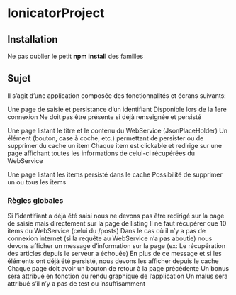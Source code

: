 # IonicatorProject

## Installation
Ne pas oublier le petit **npm install** des familles

## Sujet

Il s’agit d’une application composée des fonctionnalités et écrans suivants:

Une page de saisie et persistance d’un identifiant
Disponible lors de la 1ere connexion
Ne doit pas être présente si déjà renseignée et persisté

Une page listant le titre et le contenu du WebService (JsonPlaceHolder)
Un élément (bouton, case à coche, etc.) permettant de persister ou de supprimer du cache un item
Chaque item est clickable et redirige sur une page affichant toutes les informations de celui-ci récupérées du WebService

Une page listant les items persisté dans le cache
Possibilité de supprimer un ou tous les items

### Règles globales
Si l’identifiant a déjà été saisi nous ne devons pas être redirigé sur la page de saisie mais directement sur la page de listing
Il ne faut récupérer que 10 items du WebService (celui du /posts)
Dans le cas où il n’y a pas de connexion internet (si la requête au WebService n’a pas aboutie) nous devons afficher un message d’information sur la page (ex: Le récupération des articles depuis le serveur a échouée)
En plus de ce message et si les éléments ont déjà été persisté, nous devons les afficher depuis le cache
Chaque page doit avoir un bouton de retour à la page précédente
Un bonus sera attribué en fonction du rendu graphique de l’application
Un malus sera attribué s’il n’y a pas de test ou insuffisamment